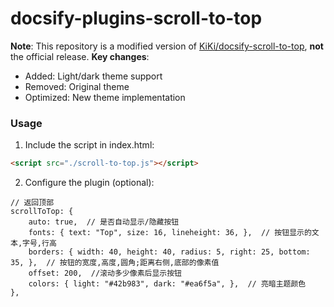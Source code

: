 # docsify-plugins-scroll-to-top

**Note**: This repository is a modified version of [KiKi/docsify-scroll-to-top](https://gitee.com/zhengxiangqi/docsify-scroll-to-top), **not** the official release. 
**Key changes**: 
- Added: Light/dark theme support 
- Removed: Original theme 
- Optimized: New theme implementation 


### Usage
1. Include the script in index.html:
  ``` html
  <script src="./scroll-to-top.js"></script>
  ```
2. Configure the plugin (optional):
  ```
  // 返回顶部
  scrollToTop: {
      auto: true,  // 是否自动显示/隐藏按钮
      fonts: { text: "Top", size: 16, lineheight: 36, },  // 按钮显示的文本,字号,行高
      borders: { width: 40, height: 40, radius: 5, right: 25, bottom: 35, },  // 按钮的宽度,高度,圆角;距离右侧,底部的像素值
      offset: 200,  //滚动多少像素后显示按钮
      colors: { light: "#42b983", dark: "#ea6f5a", },  // 亮暗主题颜色
  },
  ```
